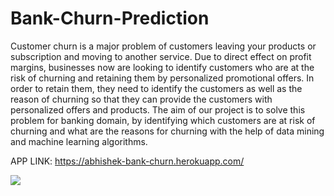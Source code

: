 # Bank-Churn-Prediction

Customer churn is a major problem of customers leaving your products or subscription and moving to another service. Due to direct effect on profit margins, businesses now are looking to identify customers who are at the risk of churning and retaining them by personalized promotional offers. In order to retain them, they need to identify the customers as well as the reason of churning so that they can provide the customers with personalized offers and products. The aim of our project is to solve this problem for banking domain, by identifying which customers are at risk of churning and what are the reasons for churning with the help of data mining and machine learning algorithms.


APP LINK: https://abhishek-bank-churn.herokuapp.com/

![](Images/Bank%20Churn.png)
